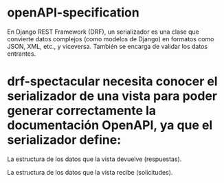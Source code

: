 # openAPI-specification

En Django REST Framework (DRF), un serializador es una clase que convierte datos complejos (como modelos de Django) en formatos como JSON, XML, etc., y viceversa. También se encarga de validar los datos entrantes.

# drf-spectacular necesita conocer el serializador de una vista para poder generar correctamente la documentación OpenAPI, ya que el serializador define:

La estructura de los datos que la vista devuelve (respuestas).

La estructura de los datos que la vista recibe (solicitudes).


